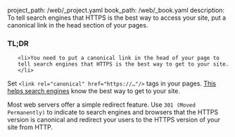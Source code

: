 project_path: /web/_project.yaml
book_path: /web/_book.yaml
description: To tell search engines that HTTPS is the best way to access your site, put a canonical link in the head section of your pages.
















<div class="wf-highlight-list wf-highlight-list--learning" markdown="1">
  <h3 class="wf-highlight-list__title">TL;DR</h3>

  
  <ul class="wf-highlight-list__list">
    
    <li>You need to put a canonical link in the head of your page to tell search engines that HTTPS is the best way to get to your site.</li>
    
  </ul>
  
</div>



Set `<link rel="canonical" href="https://…"/>` tags in your pages. [This
helps search engines](https://support.google.com/webmasters/answer/139066?hl=en)
know the best way to get to your site.

Most web servers offer a simple redirect feature. Use `301 (Moved Permanently)` to
indicate to search engines and browsers that the HTTPS version is canonical and redirect your users to the HTTPS version of your site from HTTP.


